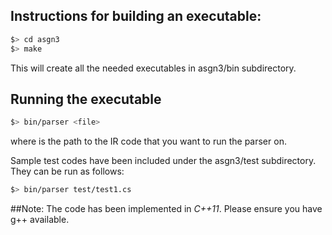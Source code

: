## Instructions for building an executable:
```bash
$> cd asgn3
$> make
```
This will create all the needed executables in asgn3/bin subdirectory.

## Running the executable
```bash
$> bin/parser <file>
```
where <file> is the path to the IR code that you want to run the parser on.

Sample test codes have been included under the asgn3/test subdirectory. They can be run as follows:
```bash
$> bin/parser test/test1.cs
```

##Note:
The code has been implemented in *C++11*. Please ensure you have g++ available.

